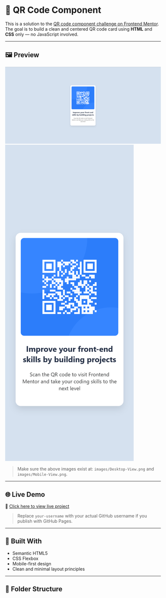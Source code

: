 # 📱 QR Code Component

This is a solution to the [QR code component challenge on Frontend Mentor](https://www.frontendmentor.io/challenges/qr-code-component-iux_sIO_H).  
The goal is to build a clean and centered QR code card using **HTML** and **CSS** only — no JavaScript involved.

---

## 🖼️ Preview

![Desktop Preview](./images/Desktop-View.png)
![Mobile Preview](./images/Mobile-View.png)

> Make sure the above images exist at: `images/Desktop-View.png` and `images/Mobile-View.png`.

---

## 🌐 Live Demo

🔗 [Click here to view live project](https://your-username.github.io/css-projects/Frontend%20Mentor/QR-code-component-main/)

> Replace `your-username` with your actual GitHub username if you publish with GitHub Pages.

---

## 🔧 Built With

- Semantic HTML5  
- CSS Flexbox  
- Mobile-first design  
- Clean and minimal layout principles

---

## 📁 Folder Structure

